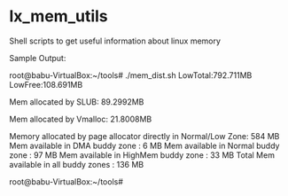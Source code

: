lx_mem_utils
============

Shell scripts to get useful information about linux memory

Sample Output:

root@babu-VirtualBox:~/tools# ./mem_dist.sh 
LowTotal:792.711MB
LowFree:108.691MB
 
Mem allocated by SLUB: 89.2992MB 
 
Mem allocated by Vmalloc: 21.8008MB 
 
Memory allocated by page allocator directly in Normal/Low Zone: 584 MB
	Mem available in DMA buddy zone : 6 MB
	Mem available in Normal buddy zone : 97 MB
	Mem available in HighMem buddy zone : 33 MB
	Total Mem available in all buddy zones : 136 MB
 
root@babu-VirtualBox:~/tools#
